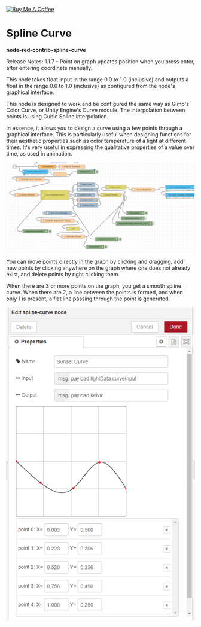 <a href="https://www.buymeacoffee.com/DXdQf4w" target="_blank"><img src="https://www.buymeacoffee.com/assets/img/custom_images/yellow_img.png" alt="Buy Me A Coffee"></a>

# Spline Curve
**node-red-contrib-spline-curve**

Release Notes:
1.1.7 - Point on graph updates position when you press enter, after entering coordinate manually.

This node takes float input in the range 0.0 to 1.0 (inclusive) and outputs a float in the range 0.0 to 1.0 (inclusive) as configured from the node's graphical interface.

This node is designed to work and be configured the same way as Gimp's Color Curve, or Unity Engine's Curve module.  The interpolation between points is using Cubic Spline Interpolation.

In essence, it allows you to design a curve using a few points through a graphical interface.  This is particularly useful when designing functions for their aesthetic properties such as color temperature of a light at different times. It's very useful in expressing the qualitative properties of a value over time, as used in animation.

![Alt text](https://raw.githubusercontent.com/jcronq/node-red-contrib-spline-curve/master/images/ColorTemperature_practical.PNG)

You can move points directly in the graph by clicking and dragging, add new points by clicking anywhere on the graph where one does not already exist, and delete points by right clicking them.

When there are 3 or more points on the graph, you get a smooth spline curve.  When there are 2, a line between the points is formed, and when only 1 is present, a flat line passing through the point is generated.

![Alt text](https://raw.githubusercontent.com/jcronq/node-red-contrib-spline-curve/master/images/sunsetCurve_edit.PNG)

